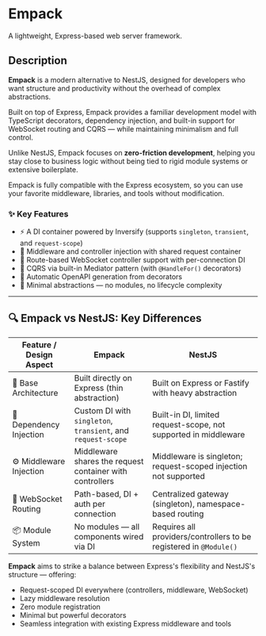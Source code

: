 # Empack

A lightweight, Express-based web server framework.

## Description

**Empack** is a modern alternative to NestJS, designed for developers who want structure and productivity without the overhead of complex abstractions.

Built on top of Express, Empack provides a familiar development model with TypeScript decorators, dependency injection, and built-in support for WebSocket routing and CQRS — while maintaining minimalism and full control.

Unlike NestJS, Empack focuses on **zero-friction development**, helping you stay close to business logic without being tied to rigid module systems or extensive boilerplate.

Empack is fully compatible with the Express ecosystem, so you can use your favorite middleware, libraries, and tools without modification.

### ✨ Key Features

- ⚡ A DI container powered by Inversify (supports `singleton`, `transient`, and `request-scope`)
- 🔌 Middleware and controller injection with shared request container
- 📡 Route-based WebSocket controller support with per-connection DI
- 🧩 CQRS via built-in Mediator pattern (with `@HandleFor()` decorators)
- 📃 Automatic OpenAPI generation from decorators
- 🧱 Minimal abstractions — no modules, no lifecycle complexity

---

## 🔍 Empack vs NestJS: Key Differences

| Feature / Design Aspect        | **Empack**                                                            | **NestJS**                                                               |
|-------------------------------|------------------------------------------------------------------------|---------------------------------------------------------------------------|
| 🧱 Base Architecture           | Built directly on Express (thin abstraction)                          | Built on Express or Fastify with heavy abstraction                        |
| 💉 Dependency Injection        | Custom DI with `singleton`, `transient`, and `request-scope`          | Built-in DI, limited request-scope, not supported in middleware           |
| ⚙️ Middleware Injection        | Middleware shares the request container with controllers               | Middleware is singleton; request-scoped injection not supported           |
| 📡 WebSocket Routing           | Path-based, DI + auth per connection                                  | Centralized gateway (singleton), namespace-based routing                  |
| 📦 Module System               | No modules — all components wired via DI                              | Requires all providers/controllers to be registered in `@Module()`        |

**Empack** aims to strike a balance between Express's flexibility and NestJS's structure — offering:

- Request-scoped DI everywhere (controllers, middleware, WebSocket)
- Lazy middleware resolution
- Zero module registration
- Minimal but powerful decorators
- Seamless integration with existing Express middleware and tools
